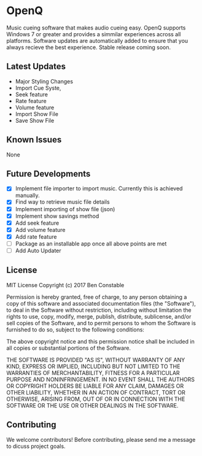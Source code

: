 # OpenQ
Music cueing software that makes audio cueing easy. OpenQ supports Windows 7 or greater and provides a simmilar experiences across all platforms. Software updates are automatically added to ensure that you always recieve the best experience. Stable release coming soon.

## Latest Updates

- Major Styling Changes
- Import Cue Syste,
- Seek feature
- Rate feature
- Volume feature
- Import Show File
- Save Show File

## Known Issues

None

## Future Developments

- [x] Implement file importer to import music. Currently this is achieved manually.
- [x] Find way to retrieve music file details
- [x] Implement importing of show file (json)
- [x] Implement show savings method
- [x] Add seek feature
- [x] Add volume feature
- [x] Add rate feature
- [ ] Package as an installable app once all above points are met
- [ ] Add Auto Updater

## License

MIT License
Copyright (c) 2017 Ben Constable

Permission is hereby granted, free of charge, to any person obtaining a copy of this software and associated documentation files (the "Software"), to deal in the Software without restriction, including without limitation the rights to use, copy, modify, merge, publish, distribute, sublicense, and/or sell copies of the Software, and to permit persons to whom the Software is furnished to do so, subject to the following conditions:

The above copyright notice and this permission notice shall be included in all copies or substantial portions of the Software.

THE SOFTWARE IS PROVIDED "AS IS", WITHOUT WARRANTY OF ANY KIND, EXPRESS OR IMPLIED, INCLUDING BUT NOT LIMITED TO THE WARRANTIES OF MERCHANTABILITY, FITNESS FOR A PARTICULAR PURPOSE AND NONINFRINGEMENT. IN NO EVENT SHALL THE AUTHORS OR COPYRIGHT HOLDERS BE LIABLE FOR ANY CLAIM, DAMAGES OR OTHER LIABILITY, WHETHER IN AN ACTION OF CONTRACT, TORT OR OTHERWISE, ARISING FROM, OUT OF OR IN CONNECTION WITH THE SOFTWARE OR THE USE OR OTHER DEALINGS IN THE SOFTWARE.

## Contributing

We welcome contributors! Before contributing, please send me a message to dicuss project goals.